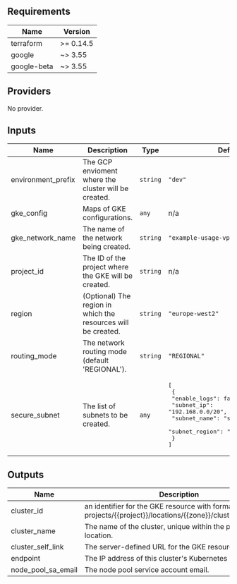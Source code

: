 <!-- BEGINNING OF PRE-COMMIT-TERRAFORM DOCS HOOK -->
## Requirements

| Name | Version |
|------|---------|
| terraform | >= 0.14.5 |
| google | ~> 3.55 |
| google-beta | ~> 3.55 |

## Providers

No provider.

## Inputs

| Name | Description | Type | Default | Required |
|------|-------------|------|---------|:--------:|
| environment\_prefix | The GCP envioment where the cluster will be created. | `string` | `"dev"` | no |
| gke\_config | Maps of GKE configurations. | `any` | n/a | yes |
| gke\_network\_name | The name of the network being created. | `string` | `"example-usage-vpc"` | no |
| project\_id | The ID of the project where the GKE will be created. | `string` | n/a | yes |
| region | (Optional) The region in  which the resources will be created. | `string` | `"europe-west2"` | no |
| routing\_mode | The network routing mode (default 'REGIONAL'). | `string` | `"REGIONAL"` | no |
| secure\_subnet | The list of subnets to be created. | `any` | <pre>[<br>  {<br>    "enable_logs": false,<br>    "subnet_ip": "192.168.0.0/20",<br>    "subnet_name": "secure-subnet-gke",<br>    "subnet_region": "europe-west2"<br>  }<br>]</pre> | no |

## Outputs

| Name | Description |
|------|-------------|
| cluster\_id | an identifier for the GKE resource with format projects/{{project}}/locations/{{zone}}/clusters/{{name}}. |
| cluster\_name | The name of the cluster, unique within the project and location. |
| cluster\_self\_link | The server-defined URL for the GKE resource. |
| endpoint | The IP address of this cluster's Kubernetes master. |
| node\_pool\_sa\_email | The node pool service account email. |

<!-- END OF PRE-COMMIT-TERRAFORM DOCS HOOK -->
